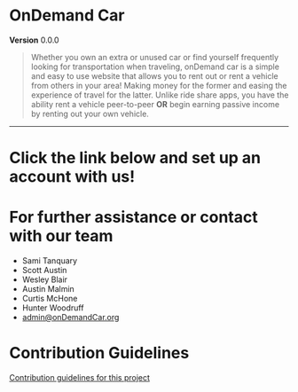 # OnDemand Car
**Version** 0.0.0
> Whether you own an extra or unused car or find yourself frequently looking for transportation when traveling, onDemand car is a simple and easy to use website that allows you to rent out or rent a vehicle from others in your area! Making money for the former and easing the experience of travel for the latter. Unlike ride share apps, you have the ability rent a vehicle peer-to-peer **OR** begin earning passive income by renting out your own vehicle.
<hr>

# Click the link below and set up an account with us!

# For further assistance or contact with our team
* Sami Tanquary
* Scott Austin  
* Wesley Blair  
* Austin Malmin
* Curtis McHone
* Hunter Woodruff
* <admin@onDemandCar.org>


# Contribution Guidelines
[Contribution guidelines for this project](docs/CONTRIBUTING.md)
